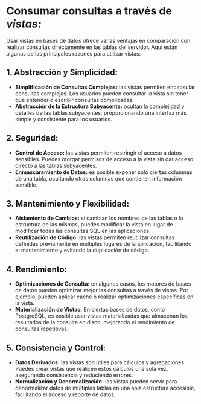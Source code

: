 # Consumar consultas a través de ***vistas:***
Usar vistas en bases de datos ofrece varias ventajas en comparación con realizar consultas directamente en las tablas del servidor. Aquí están algunas de las principales razones para utilizar vistas:

## **1. Abstracción y Simplicidad:**
- **Simplificación de Consultas Complejas:** las vistas permiten encapsular consultas complejas. Los usuarios pueden consultar la vista sin tener que entender o escribir consultas complicadas.
- **Abstracción de la Estructura Subyacente:** ocultan la complejidad y detalles de las tablas subyacentes, proporcionando una interfaz más simple y consistente para los usuarios.
## **2. Seguridad:**
- **Control de Acceso:** las vistas permiten restringir el acceso a datos sensibles. Puedes otorgar permisos de acceso a la vista sin dar acceso directo a las tablas subyacentes.
- **Enmascaramiento de Datos:** es posible exponer solo ciertas columnas de una tabla, ocultando otras columnas que contienen información sensible.
## **3. Mantenimiento y Flexibilidad:**
- **Aislamiento de Cambios:** si cambian los nombres de las tablas o la estructura de las mismas, puedes modificar la vista en lugar de modificar todas las consultas SQL en las aplicaciones.
- **Reutilización de Código:** las vistas permiten reutilizar consultas definidas previamente en múltiples lugares de la aplicación, facilitando el mantenimiento y evitando la duplicación de código.
## **4. Rendimiento:**
- **Optimizaciones de Consulta:** en algunos casos, los motores de bases de datos pueden optimizar mejor las consultas a través de vistas. Por ejemplo, pueden aplicar caché o realizar optimizaciones específicas en la vista.
- **Materialización de Vistas:** En ciertas bases de datos, como PostgreSQL, es posible usar vistas materializadas que almacenan los resultados de la consulta en disco, mejorando el rendimiento de consultas repetitivas.
## **5. Consistencia y Control:**
- **Datos Derivados:** las vistas son útiles para cálculos y agregaciones. Puedes crear vistas que realicen estos cálculos una sola vez, asegurando consistencia y reduciendo errores.
- **Normalización y Denormalización:** las vistas pueden servir para denormalizar datos de múltiples tablas en una sola estructura accesible, facilitando el acceso y reporte de datos.
